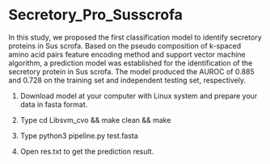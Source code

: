 # Secretory_Pro_Susscrofa
In this study, we proposed the first classification model to identify secretory proteins in Sus scrofa.
Based on the pseudo composition of k-spaced amino acid pairs feature encoding method and support vector machine algorithm, a prediction model was established for the identification of the secretory protein in Sus scrofa. 
The model produced the AUROC of 0.885 and 0.728 on the training set and independent testing set, respectively.

1. Download model at your computer with Linux system and 
    prepare your data in fasta format.

2. Type
    cd Libsvm_cvo && make clean && make
	
3. Type
    python3 pipeline.py test.fasta
	
4. Open res.txt to get the prediction result.
